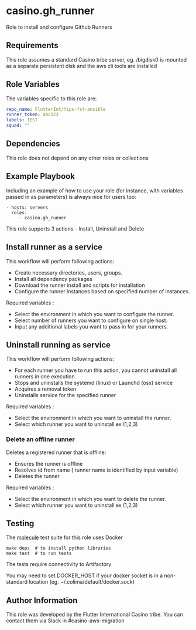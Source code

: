 casino.gh_runner
=========

Role to install and configure Github Runners

Requirements
------------

This role assumes a standard Casino tribe server, eg. /bigdisk0 is mounted as a separate persistent disk and the aws cli tools are installed

Role Variables
--------------

The variables specific to this role are:

```yaml
repo_name: FlutterInt/fips-fst-ansible
runner_token: abc123
labels: TEST
squad: ""
```

Dependencies
------------

This role does not depend on any other roles or collections

Example Playbook
----------------

Including an example of how to use your role (for instance, with variables passed in as parameters) is always nice for users too:

    - hosts: servers
      roles:
         - casino.gh_runner

This role supports 3 actions - Install, Uninstall and Delete

## Install runner as a service

 This workflow will perform following actions:

 - Create necessary directories, users, groups.
 - Install all dependency packages
 - Download the runner install and scripts for installation
 - Configure the runner instances based on specified number of instances.

Required variables :

 - Select the environment in which you want to configure the runner.
 - Select number of runners you want to configure on single host.
 - Input any additional labels you want to pass in for your runners.


## Uninstall running as service

 This workflow will perform following actions:

 - For each runner you have to run this action, you cannot uninstall all runners in one execution. 
 - Stops and uninstalls the systemd (linux) or Launchd (osx) service
 - Acquires a removal token
 - Uninstalls service for the specified runner

Required variables :

 - Select the environment in which you want to uninstall the runner.
 - Select which runner you want to uninstall ex (1,2,3)

### Delete an offline runner

 Deletes a registered runner that is offline:

 - Ensures the runner is offline
 - Resolves id from name ( runner name is identified by input variable)
 - Deletes the runner

Required variables :

 - Select the environment in which you want to delete the runner.
 - Select which runner you want to uninstall ex (1,2,3)

Testing
-------

The [molecule](https://ansible.readthedocs.io/projects/molecule/) test suite for this role uses Docker

```shell
make deps  # to install python libraries
make test  # to run tests
```

The tests require connectivity to Artifactory

You may need to set DOCKER_HOST if your docker socket is in a non-standard location (eg. ~/.colima/default/docker.sock)

Author Information
------------------

This role was developed by the Flutter International Casino tribe. You can contact them via Slack in #casino-aws-migration
